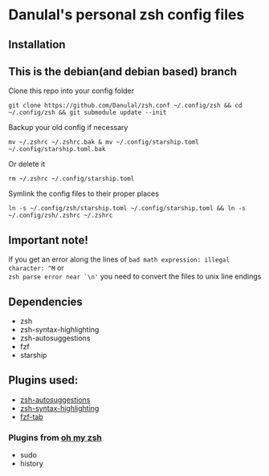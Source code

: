 # Danulal's personal zsh config files
## Installation
## This is the debian(and debian based) branch
Clone this repo into your config folder
```
git clone https://github.com/Danulal/zsh.conf ~/.config/zsh && cd ~/.config/zsh && git submodule update --init
```
Backup your old config if necessary
```
mv ~/.zshrc ~/.zshrc.bak & mv ~/.config/starship.toml ~/.config/starship.toml.bak
```
Or delete it
```
rm ~/.zshrc ~/.config/starship.toml
```
Symlink the config files to their proper places
```
ln -s ~/.config/zsh/starship.toml ~/.config/starship.toml && ln -s ~/.config/zsh/.zshrc ~/.zshrc
```

## Important note!
If you get an error along the lines of ```bad math expression: illegal character: ^M``` or\
```zsh parse error near `\n'``` you need to convert the files to unix line endings

## Dependencies
- zsh
- zsh-syntax-highlighting
- zsh-autosuggestions
- fzf
- starship

## Plugins used:
- [zsh-autosuggestions](https://github.com/zsh-users/zsh-autosuggestions)
- [zsh-syntax-highlighting](https://github.com/zsh-users/zsh-syntax-highlighting)
- [fzf-tab](https://github.com/Aloxaf/fzf-tab)

### Plugins from [oh my zsh](https://github.com/ohmyzsh/ohmyzsh/tree/master/plugins)
- sudo
- history
